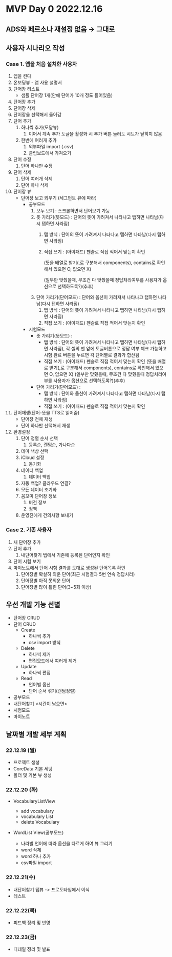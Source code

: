 # MVP Day 0 2022.12.16

## ADS와 페르소나 재설정 없음 → 그대로

## 사용자 시나리오 작성

### Case 1. 앱을 처음 설치한 사용자

1. 앱을 켠다
2. 온보딩뷰 - 앱 사용 설명서
3. 단어장 리스트
   - 샘플 단어장 1개(안에 단어가 10개 정도 들어있음)
4. 단어장 추가
5. 단어장 삭제
6. 단어장을 선택해서 들어감
7. 단어 추가
   1. 하나씩 추가(모달뷰)
      1. 이어서 계속 추가 토글을 활성화 시 추가 버튼 눌러도 시트가 닫히지 않음
   2. 한번에 여러개 추가
      1. 외부파일 import (.csv)
      2. 클립보드에서 가져오기
8. 단어 수정
   1. 단어 하나만 수정
9. 단어 삭제
   1. 단어 여러개 삭제
   2. 단어 하나 삭제
10. 단어장 뷰
    - 단어장 보고 외우기 (세그먼트 뷰에 따라)
      - 공부모드
        1. 모두 보기 : 스크롤하면서 단어보기 가능
        2. 뜻 가리기(뜻모드) : 단어의 뜻이 가려져서 나타나고 탭하면 나타남(다시 탭하면 사라짐)
           1. 탭 방식 : 단어의 뜻이 가려져서 나타나고 탭하면 나타남(다시 탭하면 사라짐)
           2. 직접 쓰기 : (아이패드) 펜슬로 직접 적어서 맞는지 확인

              (뜻을 배열로 받기(,로 구분해서 components), contains로 확인해서 있으면 O, 없으면 X)

              (일부만 맞췄을때, 무조건 다 맞췄을때 정답처리여부를 사용자가 옵션으로 선택하도록?)(추후)
        3. 단어 가리기(단어모드) : 단어와 옵션이 가려져서 나타나고 탭하면 나타남(다시 탭하면 사라짐)
           1. 탭 방식 : 단어의 뜻이 가려져서 나타나고 탭하면 나타남(다시 탭하면 사라짐)
           2. 직접 쓰기 : (아이패드) 펜슬로 직접 적어서 맞는지 확인
      - 시험모드
        - 뜻 가리기(뜻모드) :
          - 탭 방식 : 단어의 뜻이 가려져서 나타나고 탭하면 나타남(다시 탭하면 사라짐),
            각 셀의 맨 앞에 토글버튼으로 정답 여부 체크 가능하고 시험 완료 버튼을 누르면 각 단어별로 결과가 합산됨
          - 직접 쓰기 : (아이패드) 펜슬로 직접 적어서 맞는지 확인
            (뜻을 배열로 받기(,로 구분해서 components), contains로 확인해서 있으면 O, 없으면 X)
            (일부만 맞췄을때, 무조건 다 맞췄을때 정답처리여부를 사용자가 옵션으로 선택하도록?)(추후)
        - 단어 가리기(단어모드) :
          - 탭 방식 : 단어와 옵션이 가려져서 나타나고 탭하면 나타남(다시 탭하면 사라짐)
          - 직접 쓰기 : (아이패드) 펜슬로 직접 적어서 맞는지 확인
11. 단어재생(단어-뜻을 TTS로 읽어줌)
    - 단어장 전체 재생
    - 단어 하나만 선택해서 재생
12. 환경설정
    1. 단어 정렬 순서 선택
       1. 등록순, 랜덤순, 가나다순
    2. 테마 색상 선택
    3. iCloud 설정
       1. 동기화
    4. 데이터 백업
       1. 데이터 백업
    5. 자동 백업? 클라우드 연결?
    6. 모든 데이터 초기화
    7. 꼼꼬미 단어장 정보
       1. 버전 정보
       2. 정책
    8. 운영진에게 건의사항 보내기

### Case 2. 기존 사용자

1. 새 단어장 추가
2. 단어 추가
   1. 내단어찾기 탭에서 기존에 등록된 단어인지 확인
3. 단어 시험 보기
4. 마이노트에서 단어 시험 결과를 토대로 생성된 단어목록 확인
   1. 단어장별 확실히 외운 단어(최근 시험결과 5번 연속 정답처리)
   2. 단어장별 아직 못외운 단어
   3. 단어장별 많이 틀린 단어(3~5회 이상)

## 우선 개발 기능 선별

- 단어장 CRUD
- 단어 CRUD
  - Create
    - 하나씩 추가
    - csv import 방식
  - Delete
    - 하나씩 제거
    - 편집모드에서 여러개 제거
  - Update
    - 하나씩 편집
  - Read
    - 언어별 옵션
    - 단어 순서 섞기(랜덤정렬)
- 공부모드
- 내단어찾기
  <시간이 남으면>
- 시험모드
- 마이노트

## 날짜별 개발 세부 계획

### 22.12.19 (월)

- 프로젝트 생성
- CoreData 기본 세팅
- 폴더 및 기본 뷰 생성

### 22.12.20 (화)

- VocabularyListView

  - add vocabulary
  - vocabulary List
  - delete Vocabulary

- WordList View(공부모드)
  - 나라별 언어에 따라 옵션을 다르게 하여 뷰 그리기
  - word 삭제
  - word 하나 추가
  - csv파일 import

### 22.12.21(수)

- 내단어찾기 탭뷰 -> 프로토타입에서 이식
- 테스트

### 22.12.22(목)

- 피드백 정리 및 반영

### 22.12.23(금)

- 디테일 정리 및 발표

